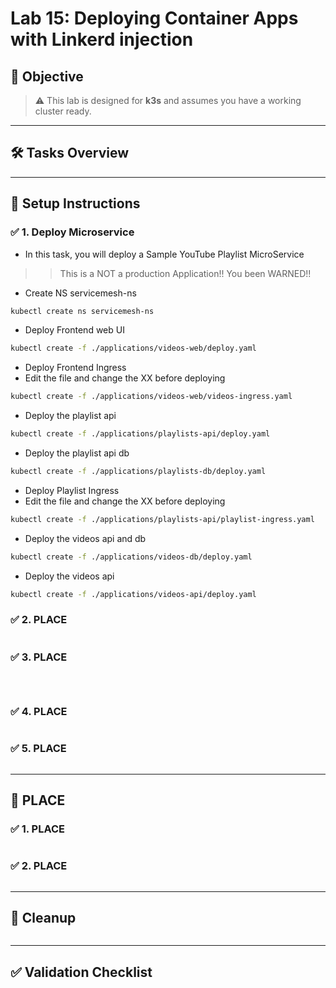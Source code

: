 # Lab 15: Deploying Container Apps with Linkerd injection

## 🎯 Objective

> ⚠️ This lab is designed for **k3s** and assumes you have a working cluster ready.

---
## 🛠️ Tasks Overview

---

## 🔧 Setup Instructions

### ✅ 1. Deploy Microservice 

* In this task, you will deploy a Sample YouTube Playlist MicroService
>> This is a NOT a production Application!! You been WARNED!! 

* Create NS servicemesh-ns
```bash 
kubectl create ns servicemesh-ns
```

* Deploy Frontend web UI
```bash
kubectl create -f ./applications/videos-web/deploy.yaml
```

* Deploy Frontend Ingress 
* Edit the file and change the XX before deploying 
```bash
kubectl create -f ./applications/videos-web/videos-ingress.yaml
```

* Deploy the playlist api 
```bash
kubectl create -f ./applications/playlists-api/deploy.yaml
```

* Deploy the playlist api db

```bash
kubectl create -f ./applications/playlists-db/deploy.yaml
```

* Deploy Playlist Ingress 
* Edit the file and change the XX before deploying 
```bash
kubectl create -f ./applications/playlists-api/playlist-ingress.yaml
```

* Deploy the videos api and db

```bash
kubectl create -f ./applications/videos-db/deploy.yaml
```

* Deploy the videos api 
```bash
kubectl create -f ./applications/videos-api/deploy.yaml
```


### ✅ 2. PLACE
```bash

```

### ✅ 3. PLACE
```bash

```

```sh 

```

```sh 

```

### ✅ 4. PLACE
```bash

```

### ✅ 5. PLACE 
```bash

```



---

## 🔁 PLACE

### ✅ 1. PLACE

```bash

```

### ✅ 2. PLACE

```bash

```


---

## 🧼 Cleanup

```bash

```

---

## ✅ Validation Checklist


